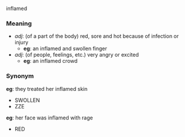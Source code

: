 inflamed
### Meaning
+ _adj_: (of a part of the body) red, sore and hot because of infection or injury
    + __eg__: an inflamed and swollen finger
+ _adj_: (of people, feelings, etc.) very angry or excited
    + __eg__: an inflamed crowd

### Synonym

__eg__: they treated her inflamed skin

+ SWOLLEN
+ ZZE

__eg__: her face was inflamed with rage

+ RED


